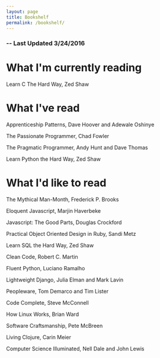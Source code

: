 ```yaml
---
layout: page
title: Bookshelf
permalink: /bookshelf/
---
```

<h3>-- Last Updated 3/24/2016</h3>

<h1> What I'm currently reading </h1>
Learn C The Hard Way, Zed Shaw


<h1> What I've read </h1>
Apprenticeship Patterns, Dave Hoover and Adewale Oshinye

The Passionate Programmer, Chad Fowler

The Pragmatic Programmer, Andy Hunt and Dave Thomas

Learn Python the Hard Way, Zed Shaw

<h1> What I'd like to read </h1>
The Mythical Man-Month, Frederick P. Brooks

Eloquent Javascript, Marjin Haverbeke

Javascript: The Good Parts, Douglas Crockford

Practical Object Oriented Design in Ruby, Sandi Metz

Learn SQL the Hard Way, Zed Shaw

Clean Code, Robert C. Martin

Fluent Python, Luciano Ramalho

Lightweight Django, Julia Elman and Mark Lavin

Peopleware, Tom Demarco and Tim Lister

Code Complete, Steve McConnell

How Linux Works, Brian Ward

Software Craftsmanship, Pete McBreen

Living Clojure, Carin Meier

Computer Science Illuminated, Nell Dale and John Lewis
